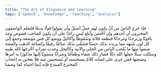 ```yaml
---
title: "The Art of Eloquence and Learning"
tags: ['speech', 'knowledge', 'teaching', "analysis"]
---
```


 فإذ خرج الناسُ من أنْ يكون لهم عملٌ أصيلٌ وأن يقولوا قولًا بديعًا فليعلم الواصفون المخبرون أن أحدهم وإن أحْسَنَ وأبلغ ليس زائدًا على أن يكون كصاحب فصوص وجد ياقوتًا وزبرجدًا ومرجانًا فنظمه قلائدَ وسُمُوطًا وأكاليلَ ووضع كل فص موضعه وجمعَ إلى كل لون شَبَهَه مما يزيده بذلك حسنًا فسُمِّي بذلك صائغًا رفيقًا وكصاغة الذهب والفضة صنعوا منها ما يُعْجب الناس من الحلي والآنية وكالنحل وجدت ثمراتٍ أخْرَجَها الله طيبة وسلكت سبلًا جعلها الله ذللًا فصار ذلك شفاء وطعامًا وشرابًا منسوبًا إليها مذكورًا به أمرها وصَنعتها  فمن جرى على لسانه كلامٌ يستحسنه أو يُستحسن منه فلا يعجبن به إعجاب المخترع المبتدع فإنه إنما اجتباه  كما وصفنا
